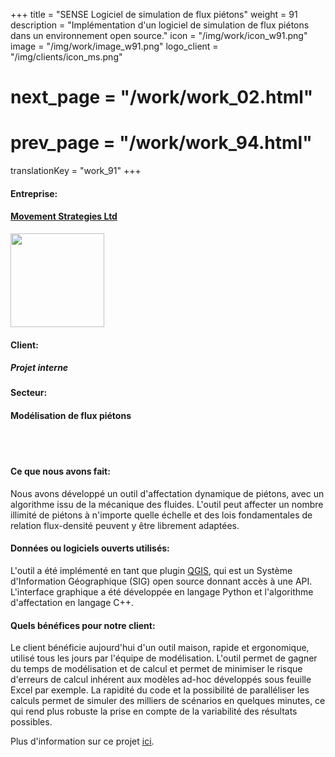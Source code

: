 +++
title = "SENSE Logiciel de simulation de flux piétons"
weight = 91
description = "Implémentation d'un logiciel de simulation de flux piétons dans un environnement open source."
icon = "/img/work/icon_w91.png"
image = "/img/work/image_w91.png"
logo_client = "/img/clients/icon_ms.png"
# next_page = "/work/work_02.html"
# prev_page = "/work/work_94.html"
translationKey = "work_91"
+++

<!-- Company -->
<div class="row">
	<div class="col-sm-3"><h4>Entreprise:</h4></div>
	<div class="col-sm-3"> <h4><a href = "https://movementstrategies.com" target="_blank">Movement Strategies Ltd</a> </h4> </div>
	<div class="col-sm-3"><a href = "https://movementstrategies.com" target="_blank"/> <img src="/img/clients/icon_ms.svg" width="150px"/></a></div>
</div>	

<!-- Client -->
<div class="row">
	<div class="col-sm-3"><h4>Client:</h4></div>
	<div class="col-sm-3"> <h5><i>Projet interne</i></h5></div>
	<!-- <div class="col-sm-3"></div> -->
</div>	

<!-- Sector -->
<div class="row">
	<div class="col-sm-3"><h4>Secteur:</h4></div>
	<div class="col-sm-3"> <h4>Modélisation de flux piétons</div>
	<div class="col-sm-3"></div>
</div>	

<br></br>
<h4>Ce que nous avons fait:</h4> 
<p>
Nous avons développé un outil d'affectation dynamique de piétons, avec un algorithme issu de la mécanique des fluides. L'outil peut affecter un nombre illimité de piétons à n'importe quelle échelle et des lois fondamentales de relation flux-densité peuvent y être librement adaptées.
</p>

<h4>Données ou logiciels ouverts utilisés:</h4>
<p>
 L'outil a été implémenté en tant que plugin <a href = "https://qgis.org/en/site/" target="_blank">QGIS</a>, qui est un Système d'Information Géographique (SIG) open source donnant accès à une API. L'interface graphique a été développée en langage Python et l'algorithme d'affectation en langage C++.
</p>

<h4>Quels bénéfices pour notre client:</h4>
<p>
Le client bénéficie aujourd'hui d'un outil maison, rapide et ergonomique, utilisé tous les jours par l'équipe de modélisation. L'outil permet de gagner du temps de modélisation et de calcul et permet de minimiser le risque d'erreurs de calcul inhérent aux modèles ad-hoc développés sous feuille Excel par exemple. La rapidité du code et la possibilité de paralléliser les calculs permet de simuler des milliers de scénarios en quelques minutes, ce qui rend plus robuste la prise en compte de la variabilité des résultats possibles.
</p>

<p>
Plus d'information sur ce projet <a href="https://movementstrategies.com/blog-posts/modelling-pedestrian-movement-with-sense-old-science-new-approach" target="_blank"><u>ici</u></a>.
</p>


